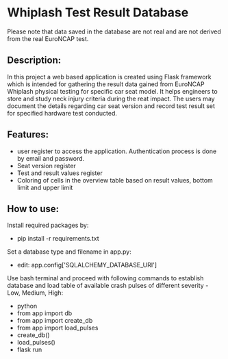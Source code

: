 # Whiplash Test Result Database
Please note that data saved in the database are not real and are not derived from the real EuroNCAP test. 

## Description:
In this project a web based application is created using Flask framework which is intended for gathering the result data
gained from EuroNCAP Whiplash physical testing for specific car seat model.
It helps engineers to store and study neck injury criteria during the reat impact.
The users may document the details regarding car seat version and record test result set for specified hardware test
conducted.

## Features:
+ user register to access the application. Authentication process is done by email and password.
+ Seat version register
+ Test and result values register
+ Coloring of cells in the overview table based on result values, bottom limit and upper limit

## How to use:
Install required packages by:
+ pip install -r requirements.txt

Set a database type and filename in app.py:
+ edit: app.config['SQLALCHEMY_DATABASE_URI']  

Use bash terminal and proceed with following commands to establish database and load table of available crash pulses
of different severity - Low, Medium, High:
+ python
+ from app import db
+ from app import create_db
+ from app import load_pulses
+ create_db()
+ load_pulses()
+ flask run 


